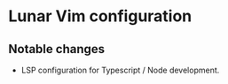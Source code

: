 # Lunar Vim configuration
## Notable changes
- LSP configuration for Typescript / Node development.

